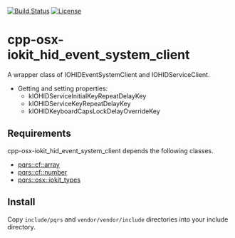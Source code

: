 [![Build Status](https://github.com/pqrs-org/cpp-osx-iokit_hid_event_system_client/workflows/CI/badge.svg)](https://github.com/pqrs-org/cpp-osx-iokit_hid_event_system_client/actions)
[![License](https://img.shields.io/badge/license-Boost%20Software%20License-blue.svg)](https://github.com/pqrs-org/cpp-osx-iokit_hid_event_system_client/blob/main/LICENSE.md)

# cpp-osx-iokit_hid_event_system_client

A wrapper class of IOHIDEventSystemClient and IOHIDServiceClient.

- Getting and setting properties:
  - kIOHIDServiceInitialKeyRepeatDelayKey
  - kIOHIDServiceKeyRepeatDelayKey
  - kIOHIDKeyboardCapsLockDelayOverrideKey

## Requirements

cpp-osx-iokit_hid_event_system_client depends the following classes.

- [pqrs::cf::array](https://github.com/pqrs-org/cpp-cf-array)
- [pqrs::cf::number](https://github.com/pqrs-org/cpp-cf-number)
- [pqrs::osx::iokit_types](https://github.com/pqrs-org/cpp-osx-iokit_types)

## Install

Copy `include/pqrs` and `vendor/vendor/include` directories into your include directory.
